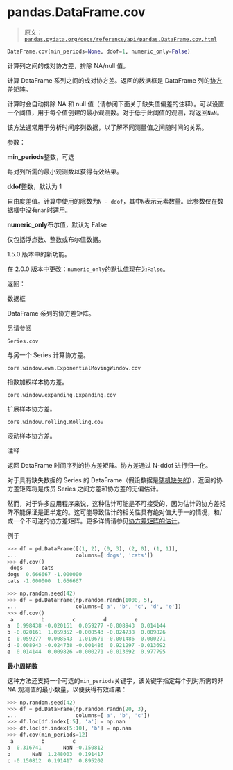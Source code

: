 # pandas.DataFrame.cov

> 原文：[`pandas.pydata.org/docs/reference/api/pandas.DataFrame.cov.html`](https://pandas.pydata.org/docs/reference/api/pandas.DataFrame.cov.html)

```py
DataFrame.cov(min_periods=None, ddof=1, numeric_only=False)
```

计算列之间的成对协方差，排除 NA/null 值。

计算 DataFrame 系列之间的成对协方差。返回的数据框是 DataFrame 列的[协方差矩阵](https://en.wikipedia.org/wiki/Covariance_matrix)。

计算时会自动排除 NA 和 null 值（请参阅下面关于缺失值偏差的注释）。可以设置一个阈值，用于每个值创建的最小观测数。对于低于此阈值的观测，将返回`NaN`。

该方法通常用于分析时间序列数据，以了解不同测量值之间随时间的关系。

参数：

**min_periods**整数，可选

每对列所需的最小观测数以获得有效结果。

**ddof**整数，默认为 1

自由度差值。计算中使用的除数为`N - ddof`，其中`N`表示元素数量。此参数仅在数据框中没有`nan`时适用。

**numeric_only**布尔值，默认为 False

仅包括浮点数、整数或布尔值数据。

1.5.0 版本中的新功能。

在 2.0.0 版本中更改：`numeric_only`的默认值现在为`False`。

返回：

数据框

DataFrame 系列的协方差矩阵。

另请参阅

`Series.cov`

与另一个 Series 计算协方差。

`core.window.ewm.ExponentialMovingWindow.cov`

指数加权样本协方差。

`core.window.expanding.Expanding.cov`

扩展样本协方差。

`core.window.rolling.Rolling.cov`

滚动样本协方差。

注释

返回 DataFrame 时间序列的协方差矩阵。协方差通过 N-ddof 进行归一化。

对于具有缺失数据的 Series 的 DataFrame（假设数据是[随机缺失的](https://en.wikipedia.org/wiki/Missing_data#Missing_at_random)），返回的协方差矩阵将是成员 Series 之间方差和协方差的无偏估计。

然而，对于许多应用程序来说，这种估计可能是不可接受的，因为估计的协方差矩阵不能保证是正半定的。这可能导致估计的相关性具有绝对值大于一的情况，和/或一个不可逆的协方差矩阵。更多详情请参见[协方差矩阵的估计](https://en.wikipedia.org/w/index.php?title=Estimation_of_covariance_matrices)。

例子

```py
>>> df = pd.DataFrame([(1, 2), (0, 3), (2, 0), (1, 1)],
...                   columns=['dogs', 'cats'])
>>> df.cov()
 dogs      cats
dogs  0.666667 -1.000000
cats -1.000000  1.666667 
```

```py
>>> np.random.seed(42)
>>> df = pd.DataFrame(np.random.randn(1000, 5),
...                   columns=['a', 'b', 'c', 'd', 'e'])
>>> df.cov()
 a         b         c         d         e
a  0.998438 -0.020161  0.059277 -0.008943  0.014144
b -0.020161  1.059352 -0.008543 -0.024738  0.009826
c  0.059277 -0.008543  1.010670 -0.001486 -0.000271
d -0.008943 -0.024738 -0.001486  0.921297 -0.013692
e  0.014144  0.009826 -0.000271 -0.013692  0.977795 
```

**最小周期数**

这种方法还支持一个可选的`min_periods`关键字，该关键字指定每个列对所需的非 NA 观测值的最小数量，以便获得有效结果：

```py
>>> np.random.seed(42)
>>> df = pd.DataFrame(np.random.randn(20, 3),
...                   columns=['a', 'b', 'c'])
>>> df.loc[df.index[:5], 'a'] = np.nan
>>> df.loc[df.index[5:10], 'b'] = np.nan
>>> df.cov(min_periods=12)
 a         b         c
a  0.316741       NaN -0.150812
b       NaN  1.248003  0.191417
c -0.150812  0.191417  0.895202 
```
